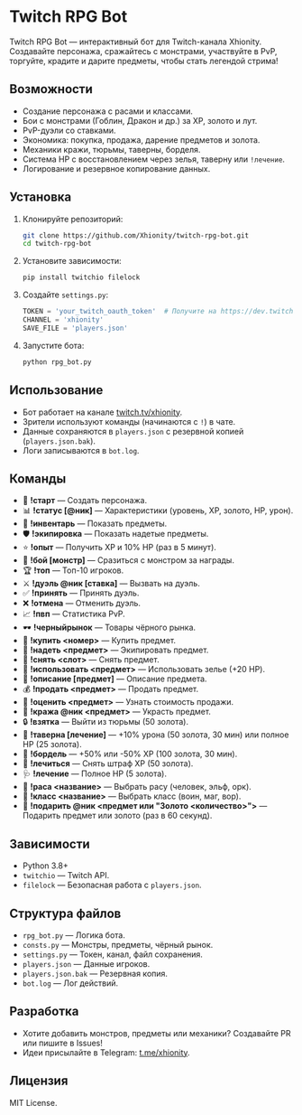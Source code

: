 # Twitch RPG Bot

Twitch RPG Bot — интерактивный бот для Twitch-канала Xhionity. Создавайте персонажа, сражайтесь с монстрами, участвуйте в PvP, торгуйте, крадите и дарите предметы, чтобы стать легендой стрима!

## Возможности
- Создание персонажа с расами и классами.
- Бои с монстрами (Гоблин, Дракон и др.) за XP, золото и лут.
- PvP-дуэли со ставками.
- Экономика: покупка, продажа, дарение предметов и золота.
- Механики кражи, тюрьмы, таверны, борделя.
- Система HP с восстановлением через зелья, таверну или `!лечение`.
- Логирование и резервное копирование данных.

## Установка
1. Клонируйте репозиторий:
   ```bash
   git clone https://github.com/Xhionity/twitch-rpg-bot.git
   cd twitch-rpg-bot
   ```

2. Установите зависимости:
   ```bash
   pip install twitchio filelock
   ```

3. Создайте `settings.py`:
   ```python
   TOKEN = 'your_twitch_oauth_token'  # Получите на https://dev.twitch.tv/
   CHANNEL = 'xhionity'
   SAVE_FILE = 'players.json'
   ```

4. Запустите бота:
   ```bash
   python rpg_bot.py
   ```

## Использование
- Бот работает на канале [twitch.tv/xhionity](https://twitch.tv/xhionity).
- Зрители используют команды (начинаются с `!`) в чате.
- Данные сохраняются в `players.json` с резервной копией (`players.json.bak`).
- Логи записываются в `bot.log`.

## Команды
- 🚀 **!старт** — Создать персонажа.
- 📊 **!статус [@ник]** — Характеристики (уровень, XP, золото, HP, урон).
- 🎒 **!инвентарь** — Показать предметы.
- 🛡️ **!экипировка** — Показать надетые предметы.
- ⭐ **!опыт** — Получить XP и 10% HP (раз в 5 минут).
- 👹 **!бой [монстр]** — Сразиться с монстром за награды.
- 🏆 **!топ** — Топ-10 игроков.
- ⚔️ **!дуэль @ник [ставка]** — Вызвать на дуэль.
- ✅ **!принять** — Принять дуэль.
- ❌ **!отмена** — Отменить дуэль.
- 📈 **!пвп** — Статистика PvP.
- 🕶️ **!черныйрынок** — Товары чёрного рынка.
- 🛒 **!купить <номер>** — Купить предмет.
- 🎽 **!надеть <предмет>** — Экипировать предмет.
- 🚫 **!снять <слот>** — Снять предмет.
- 🧪 **!использовать <предмет>** — Использовать зелье (+20 HP).
- 📜 **!описание [предмет]** — Описание предмета.
- 💰 **!продать <предмет>** — Продать предмет.
- 💸 **!оценить <предмет>** — Узнать стоимость продажи.
- 🦹 **!кража @ник <предмет>** — Украсть предмет.
- 🔒 **!взятка** — Выйти из тюрьмы (50 золота).
- 🍺 **!таверна [лечение]** — +10% урона (50 золота, 30 мин) или полное HP (25 золота).
- 💋 **!бордель** — +50% или -50% XP (100 золота, 30 мин).
- 🧼 **!лечиться** — Снять штраф XP (50 золота).
- 🩺 **!лечение** — Полное HP (5 золота).
- 🧝 **!раса <название>** — Выбрать расу (человек, эльф, орк).
- 🧙 **!класс <название>** — Выбрать класс (воин, маг, вор).
- 🎁 **!подарить @ник <предмет или "Золото <количество>">** — Подарить предмет или золото (раз в 60 секунд).

## Зависимости
- Python 3.8+
- `twitchio` — Twitch API.
- `filelock` — Безопасная работа с `players.json`.

## Структура файлов
- `rpg_bot.py` — Логика бота.
- `consts.py` — Монстры, предметы, чёрный рынок.
- `settings.py` — Токен, канал, файл сохранения.
- `players.json` — Данные игроков.
- `players.json.bak` — Резервная копия.
- `bot.log` — Лог действий.

## Разработка
- Хотите добавить монстров, предметы или механики? Создавайте PR или пишите в Issues!
- Идеи присылайте в Telegram: [t.me/xhionity](https://t.me/xhionity).

## Лицензия
MIT License.
